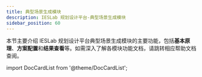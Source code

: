 ```yaml
---
title: 典型场景生成模块
description: IESLab 规划设计平台-典型场景生成模块
sidebar_position: 60
---
```



本节主要介绍 IESLab 规划设计平台典型场景生成模块的主要功能，包括**基本原理**、**方案配置**和**结果查看**等。如需深入了解各模块功能文档，请跳转相应帮助文档查阅。



import DocCardList from '@theme/DocCardList';

<DocCardList />